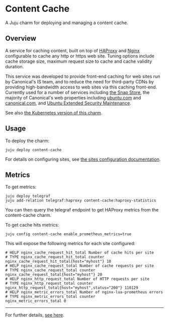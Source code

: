 # Content Cache

A Juju charm for deploying and managing a content cache.

## Overview

A service for caching content, built on top of [HAProxy](https://www.haproxy.com/) and [Nginx](https://www.nginx.com/)
configurable to cache any http or https web site. Tuning options include
cache storage size, maximum request size to cache and cache validity duration.

This service was developed to provide front-end caching for web sites run by
Canonical's IS team, and to reduce the need for third-party CDNs by providing
high-bandwidth access to web sites via this caching front-end. Currently used
for a number of services including [the Snap Store](https://snapcraft.io/store),
the majority of Canonical's web properties including [ubuntu.com](https://ubuntu.com) and
[canonical.com](https://canonical.com), and [Ubuntu Extended Security Maintenance](https://ubuntu.com/security/esm).

See also [the Kubernetes version of this charm](https://charmhub.io/content-cache-k8s).

## Usage

To deploy the charm:

    juju deploy content-cache

For details on configuring sites, see [the sites configuration documentation](https://charmhub.io/content-cache/docs/sites-configuration).

## Metrics

To get metrics:

    juju deploy telegraf
    juju add-relation telegraf:haproxy content-cache:haproxy-statistics

You can then query the telegraf endpoint to get HAProxy metrics from the
content-cache charm.

To get cache hits metrics:

    juju config content-cache enable_prometheus_metrics=true

This will expose the following metrics for each site configured:

    # HELP nginx_cache_request_hit_total Number of cache hits per site
    # TYPE nginx_cache_request_hit_total counter
    nginx_cache_request_hit_total{host="myhost"} 10
    # HELP nginx_cache_request_total Number of cache requests per site 
    # TYPE nginx_cache_request_total counter                           
    nginx_cache_request_total{host="myhost"} 20
    # HELP nginx_http_request_total Number of HTTP requests per site
    # TYPE nginx_http_request_total counter
    nginx_http_request_total{host="myhost",status="200"} 110129
    # HELP nginx_metric_errors_total Number of nginx-lua-prometheus errors
    # TYPE nginx_metric_errors_total counter
    nginx_metric_errors_total 0

---

For further details, [see here](https://charmhub.io/content-cache/docs).
